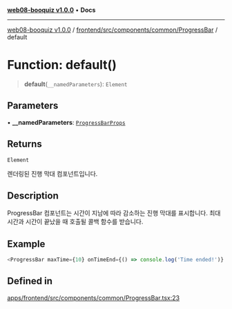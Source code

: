 [**web08-booquiz v1.0.0**](../../../../../../README.md) • **Docs**

***

[web08-booquiz v1.0.0](../../../../../../modules.md) / [frontend/src/components/common/ProgressBar](../README.md) / default

# Function: default()

> **default**(`__namedParameters`): `Element`

## Parameters

• **\_\_namedParameters**: [`ProgressBarProps`](../interfaces/ProgressBarProps.md)

## Returns

`Element`

렌더링된 진행 막대 컴포넌트입니다.

## Description

ProgressBar 컴포넌트는 시간이 지남에 따라 감소하는 진행 막대를 표시합니다.
최대 시간과 시간이 끝났을 때 호출될 콜백 함수를 받습니다.

## Example

```ts
<ProgressBar maxTime={10} onTimeEnd={() => console.log('Time ended!')} />
```

## Defined in

[apps/frontend/src/components/common/ProgressBar.tsx:23](https://github.com/boostcampwm-2024/web08-BooQuiz/blob/f96af645f7679e55fbd626cf58ee24bdf8b61d17/apps/frontend/src/components/common/ProgressBar.tsx#L23)

